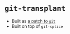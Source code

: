 <!-- .slide: data-state="normal" id="transplant" data-menu-title="git-transplant" data-timing="40" -->
# `git-transplant`

*   Built as [a patch to `git`](https://github.com/aspiers/git/compare/splice...transplant)
*   <!-- .element: class="fragment" -->
    Built on top of `git-splice`
